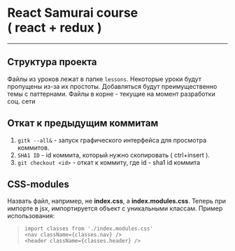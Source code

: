# React Samurai course <br> ( react + redux )
___
## Структура проекта

 Файлы из уроков лежат в папке `lessons`. 
 Некоторые уроки будут пропущены из-за их простоты. 
 Добавляться будут преимущественно темы с паттернами. 
 Файлы в корне - текущие на момент разработки соц. сети

## Откат к предыдущим коммитам

1. `gitk --all&` - запуск графического интерфейса для просмотра коммитов. 
2. `SHA1 ID` - id коммита, который нужно скопировать ( ctrl+insert ).
3. `git checkout <id>` - откат к коммиту, где id - sha1 id коммита

## CSS-modules

Назвать файл, например, не **index.css**, a **index.modules.css**.
Теперь при импорте в jsx, импортируется объект с уникальными классам. 
Пример использования:   
   > `import classes from './index.modules.css'` <br>
   > `<nav className={classes.nav} />` <br>
   > `<header className={classes.header} />` <br>
